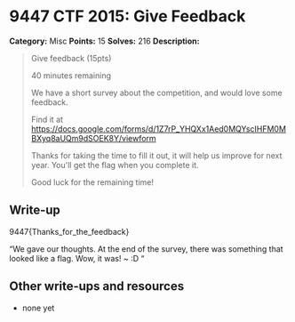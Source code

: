 # 9447 CTF 2015: Give Feedback

**Category:** Misc
**Points:** 15
**Solves:** 216
**Description:**

> Give feedback (15pts)
> 
>  40 minutes remaining
> 
>  We have a short survey about the competition, and would love some feedback.
> 
>  Find it at <https://docs.google.com/forms/d/1Z7rP_YHQXx1Aed0MQYscIHFM0MBXyq8aUQm9dSOEK8Y/viewform>
> 
>  Thanks for taking the time to fill it out, it will help us improve for next year. You'll get the flag when you complete it.
> 
>  Good luck for the remaining time!
> 


## Write-up

9447{Thanks_for_the_feedback}

“We gave our thoughts. At the end of the survey, there was something that looked like a flag. Wow, it was! ~ :D “

## Other write-ups and resources

* none yet
